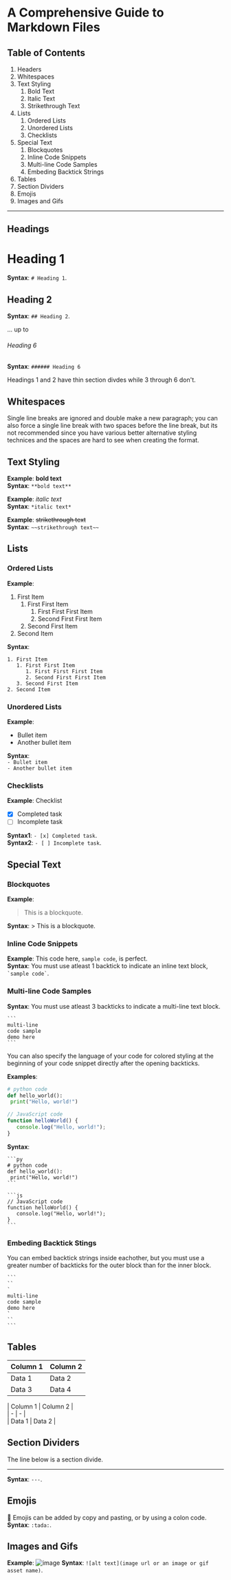 # A Comprehensive Guide to Markdown Files

## Table of Contents

1. Headers
2. Whitespaces
3. Text Styling
   1. Bold Text
   2. Italic Text
   3. Strikethrough Text
4. Lists
   1. Ordered Lists
   2. Unordered Lists
   3. Checklists
5. Special Text
   1. Blockquotes
   2. Inline Code Snippets
   3. Multi-line Code Samples
   4. Embeding Backtick Strings
6. Tables
7. Section Dividers
8. Emojis
9. Images and Gifs

---

## Headings

# Heading 1  
**Syntax**: `# Heading 1`.

## Heading 2  
**Syntax**: `## Heading 2`.

... up to

###### Heading 6  
**Syntax**: `###### Heading 6`

Headings 1 and 2 have thin section divdes while 3 through 6 don't.


## Whitespaces  
Single line breaks are ignored and double make a new paragraph; you can also force a single line break with two spaces before the line break, but its not recommended since you have various better alternative styling technices and the spaces are hard to see when creating the format.

## Text Styling

**Example**: **bold text**  
**Syntax**: `**bold text**`

**Example**: *italic text*  
**Syntax**: `*italic text*`

**Example**: ~~strikethrough text~~  
**Syntax**: `~~strikethrough text~~`

## Lists

### Ordered Lists

**Example**:  
1. First Item
   1. First First Item
      1. First First First Item
      2. Second First First Item
   3. Second First Item
2. Second Item

**Syntax**:  
```
1. First Item
   1. First First Item
      1. First First First Item
      2. Second First First Item
   3. Second First Item
2. Second Item
```

### Unordered Lists

**Example**:

- Bullet item
- Another bullet item

**Syntax**:  
`- Bullet item`  
`- Another bullet item`

### Checklists

**Example**: Checklist  
- [x] Completed task
- [ ] Incomplete task

**Syntax1**: `- [x] Completed task`.  
**Syntax2**: `- [ ] Incomplete task`.

## Special Text

### Blockquotes

**Example**:  
> This is a blockquote.

**Syntax**: > This is a blockquote.

### Inline Code Snippets

**Example**: This code here, `sample code`, is perfect.  
**Syntax**: You must use atleast 1 backtick to indicate an inline text block, `` `sample code` ``.

### Multi-line Code Samples

**Syntax**: You must use atleast 3 backticks to indicate a multi-line text block.
````
```
multi-line
code sample
demo here
```
````

You can also specify the language of your code for colored styling at the beginning of your code snippet directly after the opening backticks.

**Examples**:  
```py
# python code
def hello_world():
 print("Hello, world!")
```
```js
// JavaScript code
function helloWorld() {
   console.log("Hello, world!");
}
```
**Syntax**:
````
```py
# python code
def hello_world():
 print("Hello, world!")
```
````
````
```js
// JavaScript code
function helloWorld() {
   console.log("Hello, world!");
}
```
````

### Embeding Backtick Stings

You can embed backtick strings inside eachother, but you must use a greater number of backticks for the outer block than for the inner block.

````
```
``
`
multi-line
code sample
demo here
`
``
```
````

## Tables

| Column 1 | Column 2 |
| - | - |
| Data 1 | Data 2 |
| Data 3 | Data 4 |

\| Column 1 | Column 2 |  
\| - | - |  
\| Data 1 | Data 2 |


## Section Dividers

The line below is a section divide.

---

**Syntax**: `---`.

## Emojis

:tada:
Emojis can be added by copy and pasting, or by using a colon code.  
**Syntax**: `:tada:`.

## Images and Gifs

**Example**: ![image](https://github.com/TheCyberLocal/styled-coding-notes/assets/93614894/9d6cc948-caef-4b9d-83d4-a98fbd7f3bc2)
**Syntax**: `![alt text](image url or an image or gif asset name)`.
